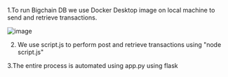 1.To run Bigchain DB we use Docker Desktop image on local machine to send and retrieve transactions.

![image](https://github.com/user-attachments/assets/b9a47ba2-4b03-483b-acfe-7ef8d16e2d30)


2. We use script.js to perform post and retrieve transactions using "node script.js"

3.The entire process is automated using app.py using flask
